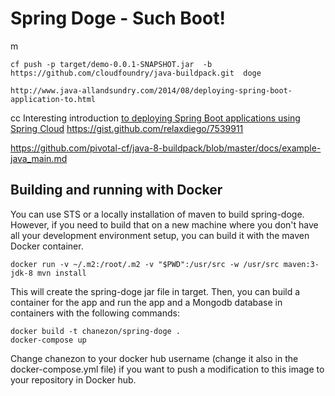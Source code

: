 # Spring Doge - Such Boot!
m
```
cf push -p target/demo-0.0.1-SNAPSHOT.jar  -b  https://github.com/cloudfoundry/java-buildpack.git  doge

http://www.java-allandsundry.com/2014/08/deploying-spring-boot-application-to.html
```
cc
Interesting introduction [to deploying Spring Boot applications using Spring Cloud](http://www.java-allandsundry.com/2014/08/deploying-spring-boot-application-to.html)
https://gist.github.com/relaxdiego/7539911

https://github.com/pivotal-cf/java-8-buildpack/blob/master/docs/example-java_main.md

## Building and running with Docker

You can use STS or a locally installation of maven to build spring-doge. However, if you need to build that on a new machine where you don't have all your development environment setup, you can build it with the maven Docker container.

```
docker run -v ~/.m2:/root/.m2 -v "$PWD":/usr/src -w /usr/src maven:3-jdk-8 mvn install
```

This will create the spring-doge jar file in target.
Then, you can build a container for the app and run the app and a Mongodb database in containers with the following commands:

```
docker build -t chanezon/spring-doge .
docker-compose up
```

Change chanezon to your docker hub username (change it also in the docker-compose.yml file) if you want to push a modification to this image to your repository in Docker hub.
